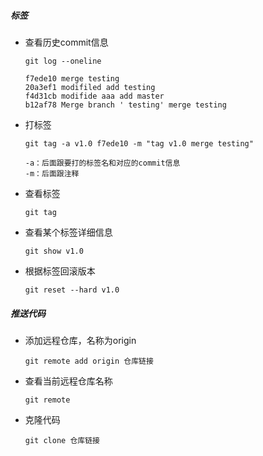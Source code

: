 ##### 标签

- 查看历史commit信息

  ```
  git log --oneline 
  
  f7ede10 merge testing
  20a3ef1 modifiled add testing
  f4d31cb modifide aaa add master
  b12af78 Merge branch ' testing' merge testing
  ```

- 打标签

  ```
  git tag -a v1.0 f7ede10 -m "tag v1.0 merge testing"
  
  -a：后面跟要打的标签名和对应的commit信息
  -m：后面跟注释
  ```

- 查看标签

  ```
  git tag
  ```

- 查看某个标签详细信息

  ```
  git show v1.0
  ```

- 根据标签回滚版本

  ```
  git reset --hard v1.0
  ```

  

##### 推送代码

- 添加远程仓库，名称为origin

  ```
  git remote add origin 仓库链接
  ```

- 查看当前远程仓库名称

  ```
  git remote
  ```

- 克隆代码

  ```
  git clone 仓库链接
  ```

  